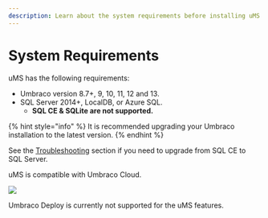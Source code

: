 ```yaml
---
description: Learn about the system requirements before installing uMS.
---
```


# System Requirements

uMS has the following requirements:

* Umbraco version 8.7+, 9, 10, 11, 12 and 13.
* SQL Server 2014+, LocalDB, or Azure SQL.
  * **SQL CE & SQLite are not supported.**

{% hint style="info" %}
It is recommended upgrading your Umbraco installation to the latest version.
{% endhint %}

See the [Troubleshooting](../../../installing-umarketingsuite/troubleshooting-installs/) section if you need to upgrade from SQL CE to SQL Server.

uMS is compatible with Umbraco Cloud.

![](../getting-started/for-developers)

Umbraco Deploy is currently not supported for the uMS features.
